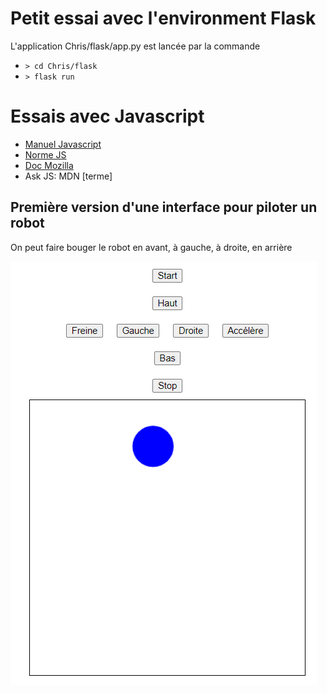 # Petit essai avec l'environment Flask

L'application Chris/flask/app.py est lancée par la commande

- ```> cd Chris/flask```
- ```> flask run```

# Essais avec Javascript

- [Manuel Javascript](https://fr.javascript.info/)
- [Norme JS](https://spec.whatwg.org/)
- [Doc Mozilla](https://developer.mozilla.org/en-US/search)
- Ask JS: MDN [terme]

## Première version d'une interface pour piloter un robot

On peut faire bouger le robot en avant, à gauche, à droite, en arrière

![IHM](js/robot/IHM.png)